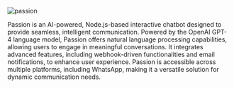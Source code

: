 
![passion](https://github.com/user-attachments/assets/fb838c9b-3e56-4ce5-862f-c41cbb06b232)


Passion is an AI-powered, Node.js-based interactive chatbot designed to provide seamless, intelligent communication. Powered by the OpenAI GPT-4 language model, Passion offers natural language processing capabilities, allowing users to engage in meaningful conversations. It integrates advanced features, including webhook-driven functionalities and email notifications, to enhance user experience. Passion is accessible across multiple platforms, including WhatsApp, making it a versatile solution for dynamic communication needs.

